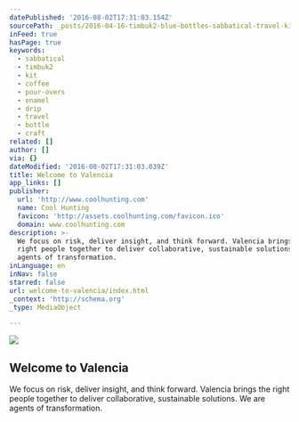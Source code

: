 ```yaml
---
datePublished: '2016-08-02T17:31:03.154Z'
sourcePath: _posts/2016-04-16-timbuk2-blue-bottles-sabbatical-travel-kit.md
inFeed: true
hasPage: true
keywords:
  - sabbatical
  - timbuk2
  - kit
  - coffee
  - pour-overs
  - enamel
  - drip
  - travel
  - bottle
  - craft
related: []
author: []
via: {}
dateModified: '2016-08-02T17:31:03.039Z'
title: Welcome to Valencia
app_links: []
publisher:
  url: 'http://www.coolhunting.com'
  name: Cool Hunting
  favicon: 'http://assets.coolhunting.com/favicon.ico'
  domain: www.coolhunting.com
description: >-
  We focus on risk, deliver insight, and think forward. Valencia brings the
  right people together to deliver collaborative, sustainable solutions. We are
  agents of transformation. 
inLanguage: en
inNav: false
starred: false
url: welcome-to-valencia/index.html
_context: 'http://schema.org'
_type: MediaObject

---
```

<article style=""><img src="https://imgflo.herokuapp.com/graph/vahj1ThiexotieMo/d979f42e1fe163d4ad2ae387a8da167c/croprotate.jpg?cropheight=861&amp;cropwidth=1576&amp;degrees=0&amp;input=https%3A%2F%2Fs3-us-west-2.amazonaws.com%2Fthe-grid-img%2Fp%2Fba000655e6b2a554855a55a3bfaa786ed97ccb09.jpg&amp;x=0&amp;y=0" /><h1>Welcome to Valencia</h1><p>We focus on risk, deliver insight, and think forward. Valencia brings the right people together to deliver collaborative, sustainable solutions. We are agents of transformation. </p></article>